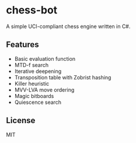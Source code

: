 # chess-bot

A simple UCI-compliant chess engine written in C#.

## Features

- Basic evaluation function
- MTD-f search
- Iterative deepening
- Transposition table with Zobrist hashing
- Killer heuristic
- MVV-LVA move ordering
- Magic bitboards
- Quiescence search

## License

MIT
